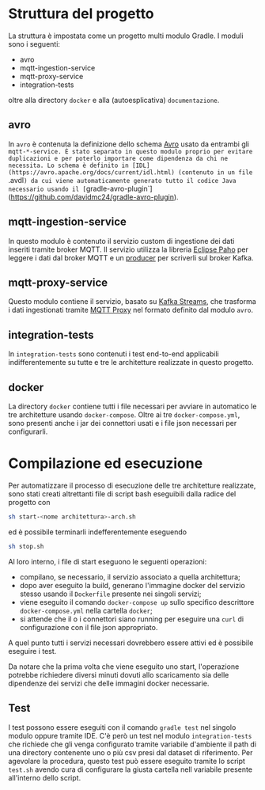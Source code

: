 # Struttura del progetto

La struttura è impostata come un progetto multi modulo Gradle. I moduli sono i seguenti:
- avro
- mqtt-ingestion-service
- mqtt-proxy-service
- integration-tests

oltre alla directory `docker` e alla (autoesplicativa) `documentazione`.

## avro
In `avro` è contenuta la definizione dello schema [Avro](https://avro.apache.org/) usato da entrambi gli `mqtt-*-service. È stato separato in questo modulo proprio per evitare duplicazioni e per poterlo importare come dipendenza da chi ne necessita. Lo schema è definito in [IDL](https://avro.apache.org/docs/current/idl.html) (contenuto in un file `.avdl`) da cui viene automaticamente generato tutto il codice Java necessario usando il [`gradle-avro-plugin`](https://github.com/davidmc24/gradle-avro-plugin).

## mqtt-ingestion-service
In questo modulo è contenuto il servizio custom di ingestione dei dati inseriti tramite broker MQTT. Il servizio utilizza la libreria [Eclipse Paho](https://www.eclipse.org/paho/clients/java/) per leggere i dati dal broker MQTT e un [producer](https://kafka.apache.org/documentation/#producerapi) per scriverli sul broker Kafka.

## mqtt-proxy-service
Questo modulo contiene il servizio, basato su [Kafka Streams](https://kafka.apache.org/documentation/streams/), che trasforma i dati ingestionati tramite [MQTT Proxy](https://docs.confluent.io/current/kafka-mqtt/index.html) nel formato definito dal modulo `avro`.

## integration-tests
In `integration-tests` sono contenuti i test end-to-end applicabili indifferentemente su tutte e tre le architetture realizzate in questo progetto.

## docker
La directory `docker` contiene tutti i file necessari per avviare in automatico le tre architetture usando `docker-compose`. Oltre ai tre `docker-compose.yml`, sono presenti anche i jar dei connettori usati e i file json necessari per configurarli.

# Compilazione ed esecuzione

Per automatizzare il processo di esecuzione delle tre architetture realizzate, sono stati creati altrettanti file di script bash eseguibili dalla radice del progetto con
```bash
sh start-<nome architettura>-arch.sh
```
ed è possibile terminarli indefferentemente eseguendo
```bash
sh stop.sh
```

Al loro interno, i file di start eseguono le seguenti operazioni:
- compilano, se necessario, il servizio associato a quella architettura;
- dopo aver eseguito la build, generano l'immagine docker del servizio stesso usando il `Dockerfile` presente nei singoli servizi;
- viene eseguito il comando `docker-compose up` sullo specifico descrittore `docker-compose.yml` nella cartella `docker`;
- si attende che il o i connettori siano running per eseguire una `curl` di configurazione con il file json appropriato.

A quel punto tutti i servizi necessari dovrebbero essere attivi ed è possibile eseguire i test.

Da notare che la prima volta che viene eseguito uno start, l'operazione potrebbe richiedere diversi minuti dovuti allo scaricamento sia delle dipendenze dei servizi che delle immagini docker necessarie.

## Test
I test possono essere eseguiti con il comando `gradle test` nel singolo modulo oppure tramite IDE. C'è però un test nel modulo `integration-tests` che richiede che gli venga configurato tramite variabile d'ambiente il path di una directory contenente uno o più csv presi dal dataset di riferimento. Per agevolare la procedura, questo test può essere eseguito tramite lo script `test.sh` avendo cura di configurare la giusta cartella nell variabile presente all'interno dello script.

